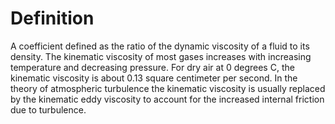# Definition

A coefficient defined as the ratio of the dynamic viscosity of a fluid
to its density. The kinematic viscosity of most gases increases with
increasing temperature and decreasing pressure. For dry air at 0 degrees
C, the kinematic viscosity is about 0.13 square centimeter per second.
In the theory of atmospheric turbulence the kinematic viscosity is
usually replaced by the kinematic eddy viscosity to account for the
increased internal friction due to turbulence.

